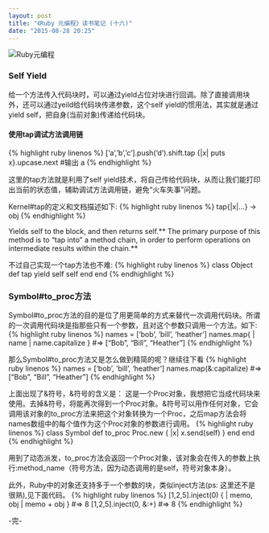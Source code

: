 ```yaml
---
layout: post
title: "《Ruby 元编程》读书笔记 (十六)"
date: "2015-08-28 20:25"
---
```


![Ruby元编程]({{site.IMG_PATH}}/metaprogramming-1.jpg)

### Self Yield

给一个方法传入代码块时，可以通过yield占位对块进行回调。除了直接调用块外，还可以通过yeild给代码块传递参数，这个self yield的惯用法，其实就是通过yield self，把自身(当前对象)传递给代码块。

#### 使用tap调试方法调用链
{% highlight ruby linenos %}
[‘a’,’b’,’c’].push(‘d’).shift.tap {|x| puts x}.upcase.next
#输出
a
{% endhighlight %}

这里的tap方法就是利用了self yield技术，将自己传给代码块，从而让我们能打印出当前的状态值，辅助调试方法调用链，避免“火车失事”问题。

Kernel#tap的定义和文档描述如下:
{% highlight ruby linenos %}
tap{|x|...} → obj
{% endhighlight %}

Yields self to the block, and then returns self.** The primary purpose of this method is to “tap into” a method chain, in order to perform operations on intermediate results within the chain.**

不过自己实现一个tap方法也不难:
{% highlight ruby linenos %}
class Object
    def tap
        yield self
        self
    end
end
{% endhighlight %}

### Symbol#to_proc方法

Symbol#to_proc方法的目的是位了用更简单的方式来替代一次调用代码块。所谓的一次调用代码块是指那些只有一个参数，且对这个参数只调用一个方法。如下:
{% highlight ruby linenos %}
names = [‘bob’, ’bill’, ‘heather’]
names.map{ | name | name.capitalize } #=> [“Bob”, “Bill”, “Heather”]
{% endhighlight %}

那么Symbol#to_proc方法又是怎么做到精简的呢？继续往下看
{% highlight ruby linenos %}
names = [‘bob’, ’bill’, ‘heather’]
names.map(&:capitalize) #=> [“Bob”, “Bill”, “Heather”]
{% endhighlight %}

上面出现了&符号，&符号的含义是： 这是一个Proc对象，我想把它当成代码块来使用。去掉&符号，将能再次得到一个Proc对象。&符号可以用作任何对象，它会调用该对象的to_proc方法来把这个对象转换为一个Proc，之后map方法会将names数组中的每个值作为这个Proc对象的参数进行调用。
{% highlight ruby linenos %}
class Symbol
    def to_proc
        Proc.new { |x| x.send(self) }
    end
end
{% endhighlight %}

用到了动态派发，to_proc方法会返回一个Proc对象，该对象会在传入的参数上执行:method_name（符号方法，因为动态调用的是self，符号对象本身）。

此外，Ruby中的对象还支持多于一个参数的块，类似inject方法(ps: 这里还不是很熟),见下面代码。
{% highlight ruby linenos %}
[1,2,5].inject(0) { | memo, obj | memo + obj } #=> 8
[1,2,5].inject(0, &:+) #=> 8
{% endhighlight %}

-完-
